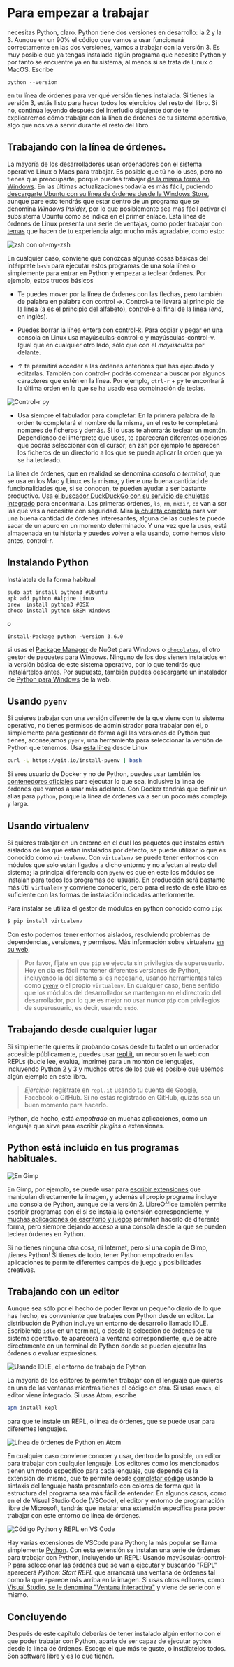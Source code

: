 # Para empezar a trabajar

necesitas Python, claro. Python tiene dos versiones en desarrollo: la
2 y la 3. Aunque en un 90% el código que vamos a usar funcionará
correctamente en las dos versiones, vamos a trabajar con la
versión 3. Es muy posible que ya tengas instalado algún programa que
necesite Python y por tanto se encuentre ya en tu sistema, al menos si
se trata de Linux o MacOS. Escribe

	python --version

en tu línea de órdenes para ver qué versión tienes instalada. Si
tienes la versión 3, estás listo para hacer todos los ejercicios del resto del libro. Si no, continúa leyendo después del
interludio siguiente donde te explicaremos cómo trabajar con la línea
de órdenes de tu sistema operativo, algo que nos va a servir durante el
resto del libro. 

## Trabajando con la línea de órdenes.

La mayoría de los desarrolladores usan ordenadores con el sistema operativo Linux o Macs para trabajar. Es
posible que tú no lo uses, pero no tienes que preocuparte, porque
puedes trabajar
[de la misma forma en Windows](https://www.xataka.com/aplicaciones/asi-es-usar-la-consola-bash-de-ubuntu-en-windows-10). En
las últimas actualizaciones todavía es más fácil,
pudiendo
[descargarte Ubuntu con su línea de órdenes desde la Windows Store](https://www.xataka.com/aplicaciones/ubuntu-llega-a-la-windows-store-y-el-matrimonio-microsoft-linux-esta-en-su-mejor-momento),
aunque pare esto tendrás que estar dentro de un programa que se
denomina *Windows Insider*, por lo que posiblemente sea más fácil
activar el subsistema Ubuntu como se indica en el primer enlace. Esta
línea de órdenes de Linux presenta una serie de ventajas, como poder
trabajar con [temas](https://github.com/Bash-it/bash-it/wiki/Themes)
que hacen de tu experiencia algo mucho más agradable, como esto:

![zsh con oh-my-zsh](../img/bash.png)

En cualquier caso, conviene que conozcas algunas cosas básicas del
intérprete `bash` para ejecutar estos programas
de una sola línea o simplemente para entrar en Python y empezar a
teclear órdenes. Por ejemplo, estos trucos básicos

* Te puedes mover por la línea de órdenes con las flechas, pero también de
  palabra en palabra con control →. Control-a te llevará al principio
  de la línea (a es el principio del alfabeto), control-e al final de
  la línea (*end*, en inglés).

* Puedes borrar la línea entera con control-k. Para copiar y pegar en
  una consola en Linux usa
  mayúsculas-control-c y mayúsculas-control-v. Igual que en cualquier
  otro lado, sólo que con el *mayúsculas* por delante.

* ↑ te permitirá acceder a las órdenes anteriores que has ejecutado y
  editarlas. También con control-r podrás comenzar a buscar por
  algunos caracteres que estén en la línea. Por ejemplo, `ctrl-r` +
  `py` te encontrará la última orden en la que se ha usado esa
  combinación de teclas.

![Control-r py](../img/ctrl-r.png)

* Usa siempre el tabulador para completar. En la primera palabra de la
  orden te completará el nombre de la misma, en el resto te completará
  nombres de ficheros y demás. Si lo usas te ahorrarás teclear
  un montón. Dependiendo del intérprete que uses, te aparecerán
  diferentes opciones que podrás seleccionar con el cursor; en zsh por
  ejemplo te aparecen los ficheros de un directorio a los que se pueda
  aplicar la orden que ya se ha tecleado.

La línea de órdenes, que en realidad se denomina *consola* o
*terminal*, que se usa en los Mac y Linux es la misma, y tiene
una buena cantidad de funcionalidades que, si se conocen, te pueden
ayudar a ser bastante productivo. Usa [el buscador DuckDuckGo con su servicio de chuletas integrado](https://duckduckgo.com/?q=linux+cheatsheet&t=canonical&ia=cheatsheet) para
encontrarla. Las primeras órdenes, `ls`, `rm`, `mkdir`, `cd` van a ser las
que vas a necesitar con
seguridad. Mira
[la chuleta completa](https://duckduckgo.com/?q=linux+cheatsheet&t=canonical&ia=cheatsheet&iax=1) para
ver una buena cantidad de órdenes interesantes, alguna de las cuales
te puede sacar de un apuro en un momento determinado. Y una vez que la
uses, está almacenada en tu historia y puedes volver a ella usando,
como hemos visto antes, control-r.

## Instalando Python

Instálatela de la forma habitual

	sudo apt install python3 #Ubuntu
	apk add python #Alpine Linux
	brew  install python3 #OSX
	choco install python &REM Windows

o

	Install-Package python -Version 3.6.0 

si usas
el [Package Manager](https://www.nuget.org/packages/python/3.6.0) de
NuGet para Windows o [`chocolatey`](https://chocolatey.org/), el otro
gestor de paquetes para Windows. Ninguno de los dos vienen instalados
en la versión básica de este sistema operativo, por lo que tendrás que instalártelos antes. Por
supuesto, también puedes
descargarte un instalador de 
[Python para Windows](https://www.python.org/downloads/windows/) de la web.

## Usando `pyenv`

Si quieres trabajar con una versión diferente de la que viene con tu
sistema operativo, no tienes permisos de administrador para trabajar
con él, o simplemente para gestionar de forma ágil las
versiones de Python que tienes, aconsejamos `pyenv`, una herramienta
para seleccionar la versión de Python que
tenemos. Usa [esta línea](https://github.com/pyenv/pyenv-installer)
desde Linux

```bash
curl -L https://git.io/install-pyenv | bash
```

Si eres usuario de Docker y no de Python, puedes usar también los
[contenedores oficiales](https://hub.docker.com/_/python/) para
ejecutar lo que sea, inclusive la línea de órdenes que vamos a usar
más adelante. Con Docker tendrás que definir un alias para `python`,
porque la línea de órdenes va a ser un poco más compleja y larga. 

## Usando virtualenv

Si quieres trabajar en un entorno en el cual los paquetes que instales están
aislados de los que están instalados por defecto, se puede utilizar
lo que es conocido como `virtualenv`. Con `virtualenv` se puede tener entornos
con módulos que solo están ligados a dicho entorno y no
afectan al resto del sistema; la principal diferencia con `pyenv` es
que en este los módulos se instalan para todos los programas del
usuario. En producción será bastante más útil `virtualenv` y conviene
conocerlo, pero para el resto de este libro es suficiente con las
formas de instalación indicadas anteriormente.  

Para instalar se utiliza el gestor de módulos en python conocido como `pip`:

```sh
$ pip install virtualenv
```

Con esto podemos tener entornos aislados, resolviendo problemas de dependencias, versiones,
y permisos. Más información sobre
virtualenv [en su web](https://virtualenv.pypa.io/en/stable/). 

> Por favor, fíjate en que `pip` se ejecuta sin privilegios de
> superusuario. Hoy en día es fácil mantener diferentes versiones de
> Python, incluyendo la del sistema si es necesario, usando
> herramientas tales como [`pyenv`](https://github.com/pyenv/pyenv) o
> el propio `virtualenv`. En cualquier caso, tiene sentido que los
> módulos del desarrollador se mantengan en el directorio del
> desarrollador, por lo que es mejor no usar *nunca* `pip` con
> privilegios de superusuario, es decir, usando `sudo`. 

## Trabajando desde cualquier lugar

Si simplemente quieres ir probando cosas desde tu tablet o un
ordenador accesible públicamente, puedes
usar [repl.it](https://repl.it/languages/python3), un recurso en la
web con REPLs (bucle lee, evalúa, imprime) para un montón de
lenguajes, incluyendo Python 2 y 3 y muchos otros de los que es
posible que usemos algún ejemplo en este libro. 

> *Ejercicio*: regístrate en `repl.it` usando tu cuenta de Google,
Facebook o GitHub. Si no estás registrado en GitHub, quizás sea un
buen momento para hacerlo.  

Python, de hecho, está *empotrado* en muchas aplicaciones, como un
lenguaje que sirve para escribir *plugins* o extensiones.

## Python está incluido en tus programas habituales.

![En Gimp](../img/python-gimp.png)

En Gimp, por ejemplo, se puede usar
para
[escribir extensiones](https://www.ibm.com/developerworks/library/os-autogimp/index.html) que
manipulan directamente la imagen, y además el propio programa incluye
una consola de Python, aunque de la versión 2. LibreOffice también
permite escribir programas con él si se instala la extensión
correspondiente,
y
[muchas aplicaciones de escritorio y juegos](https://wiki.python.org/moin/AppsWithPythonScripting) permiten
hacerlo de diferente forma, pero siempre dejando acceso a una consola
desde la que se pueden teclear órdenes en Python. 

Si no tienes ninguna otra cosa, ni Internet, pero sí una copia de
Gimp, ¡tienes Python! Si tienes de todo, tener Python empotrado en las
aplicaciones te permite diferentes campos de juego y posibilidades
creativas. 


## Trabajando con un editor

Aunque sea sólo por el hecho de poder llevar un pequeño diario de lo
que has hecho, es conveniente que trabajes con Python desde un
editor. La distribución de Python incluye un entorno de desarrollo
llamado IDLE. Escribiendo `idle` en un terminal, o desde la selección
de órdenes de tu sistema operativo, te aparecerá la ventana
correspondiente, que se abre directamente en un terminal de Python
donde se pueden ejecutar las órdenes o evaluar expresiones. 

![Usando IDLE, el entorno de trabajo de Python](../img/idle.png)

La mayoría de los editores te permiten trabajar con el
lenguaje que quieras en una de las ventanas mientras tienes el código
en otra. Si usas `emacs`, el editor viene integrado. Si usas Atom,
escribe

```bash
apm install Repl
```

para que te instale un REPL, o línea de órdenes, que se puede usar
para diferentes lenguajes.

![Línea de órdenes de Python en Atom](../img/atom-repl.png)

En cualquier caso conviene conocer y usar, dentro de lo posible, un
editor para trabajar con cualquier lenguaje. Los editores como los
mencionados tienen un modo específico para cada lenguaje, que depende
de la extensión del mismo, que te permite
desde
[completar código](https://code.visualstudio.com/docs/languages/python) usando
la sintaxis del lenguaje hasta
presentarlo con colores de forma que la estructura del programa sea
más fácil de entender. En algunos casos, como en el de Visual Studio
Code (VSCode), el editor y entorno de programación libre de Microsoft, tendrás
que instalar una extensión específica para poder trabajar con este
entorno de línea de órdenes.

![Código Python y REPL en VS Code](../img/code-repl.png)

Hay varias extensiones de VSCode para Python; la más popular se llama
simplemente
[Python](https://marketplace.visualstudio.com/items?itemName=donjayamanne.python). Con
esta extensión se instalan una serie de órdenes para trabajar con
Python, incluyendo un REPL: Usando
mayúsculas-control-P para seleccionar las órdenes que se van a
ejecutar y buscando "REPL" aparecerá *Python: Start REPL* que
arrancará una ventana de órdenes tal como la que aparece más arriba en
la imagen. Si usas otros editores,
como
[Visual Studio, se le denomina "Ventana interactiva"](https://docs.microsoft.com/en-us/visualstudio/python/interactive-repl) y
viene de serie con el mismo. 

## Concluyendo

Después de este capítulo deberías de tener instalado algún entorno con
el que poder trabajar con Python, aparte de ser capaz de ejecutar `python`
desde la línea de órdenes. Escoge el que más te guste, o instálatelos
todos. Son software libre y es lo que tienen.
